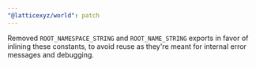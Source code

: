 ```yaml
---
"@latticexyz/world": patch
---
```


Removed `ROOT_NAMESPACE_STRING` and `ROOT_NAME_STRING` exports in favor of inlining these constants, to avoid reuse as they're meant for internal error messages and debugging.
